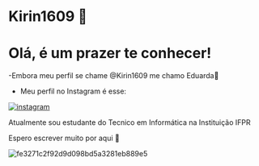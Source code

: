 # Kirin1609 🐳

# Olá, é um prazer te conhecer!
-Embora meu perfil se chame @Kirin1609 me chamo Eduarda🦜
- Meu perfil no Instagram é esse: <a href="https://instagram.com/duda_kuakoski_" target="_blank">
 <img align="center" src="https://img.shields.io/badge/-duda_kuakoski_-05122A?style=flat&logo=instagram" alt="instagram"/>
</a>

Atualmente sou estudante do Tecnico em Informática na Instituição IFPR

 Espero escrever muito por aqui 🦕

 ![fe3271c2f92d9d098bd5a3281eb889e5](https://github.com/Kirin1609/Kirin1609/assets/160915302/310c8eae-c43d-41aa-8b9f-310cee9bf1eb)



